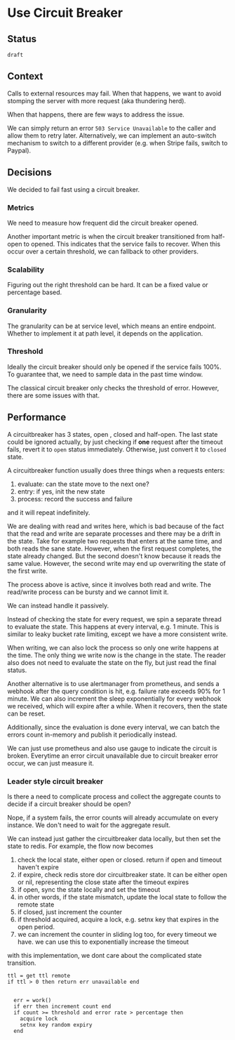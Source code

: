 # Use Circuit Breaker


## Status

`draft`


## Context

Calls to external resources may fail. When that happens, we want to avoid stomping the server with more request (aka thundering herd).

When that happens, there are few ways to address the issue.

We can simply return an error `503 Service Unavailable` to the caller and allow them to retry later.
Alternatively, we can implement an auto-switch mechanism to switch to a different provider (e.g. when Stripe fails, switch to Paypal).


## Decisions

We decided to fail fast using a circuit breaker.


### Metrics

We need to measure how frequent did the circuit breaker opened.

Another important metric is when the circuit breaker transitioned from half-open to opened. This indicates that the service fails to recover.
When this occur over a certain threshold, we can fallback to other providers.


### Scalability

Figuring out the right threshold can be hard. It can be a fixed value or percentage based.

### Granularity


The granularity can be at service level, which means an entire endpoint. Whether to implement it at path level, it depends on the application.

### Threshold


Ideally the circuit breaker should only be opened if the service fails 100%. To guarantee that, we need to sample data in the past time window.


The classical circuit breaker only checks the threshold of error. However, there are some issues with that.


## Performance 

A circuitbreaker has 3 states, open , closed and half-open. The last state could be ignored actually, by just checking if **one** request after the timeout fails, revert it to `open` status immediately. Otherwise, just convert it to `closed` state.


A circuitbreaker function usually does three things when a requests enters:

1. evaluate: can the state move to the next one?
2. entry: if yes, init the new state
3. process: record the success and failure

and it will repeat indefinitely.

We are dealing with read and writes here, which is bad because of the fact that the read and write are separate processes and there may be a drift in the state. Take for example two requests that enters at the same time, and both reads the sane state. However, when the first request completes, the state already changed. But the second doesn't know because it reads the same value. However, the second write may end up overwriting the state of the first write.

The process above is active, since it involves both read and write. The read/write process can be bursty and we cannot limit it.

We can instead handle it passively.

Instead of checking the state for every request, we spin a separate thread to evaluate the state. This happens at every interval, e.g. 1 minute. This is similar to leaky bucket rate limiting, except we have a more consistent write.

When writing, we can also lock the process so only one write happens at the time. The only thing we write now is the change in the state. The reader also does not need to evaluate the state on the fly, but just read the final status.


Another alternative is to use alertmanager from prometheus, and sends a webhook after the query condition is hit, e.g. failure rate exceeds 90% for 1 minute. We can also increment the sleep exponentially for every webhook we received, which will expire after a while. When it recovers, then the state can be reset.

Additionally, since the evaluation is done every interval, we can batch the errors count in-memory and publish it periodically instead.

We can just use prometheus and also use gauge to indicate the circuit is broken. Everytime an error circuit unavailable due to circuit breaker error occur, we can just measure it.

### Leader style circuit breaker

Is there a need to complicate process and collect the aggregate counts to decide if a circuit breaker should be open?

Nope, if a system fails, the error counts will already accumulate on every instance. We don't need to wait for the aggregate result.

We can instead just gather the circuitbreaker data locally, but then set the state to redis. For example, the flow now becomes


1. check the local state, either open or closed. return if open and timeout haven't expire 
2. if expire, check redis store dor circuitbreaker state. It can be either open or nil, representing the close state after the timeout expires
3. if open, sync the state locally and set the timeout
4. in other words, if the state mismatch, update the local state to follow the remote state
5. if closed, just increment the counter
6. if threshold acquired, acquire a lock, e.g. setnx key that expires in the open period.
7. we can increment the counter in sliding log too, for every timeout we have. we can use this to exponentially increase the timeout

with this implementation, we dont care about the complicated state transition.


```
ttl = get ttl remote
if ttl > 0 then return err unavailable end


  err = work()
  if err then increment count end
  if count >= threshold and error rate > percentage then
    acquire lock
    setnx key random expiry
  end
```
